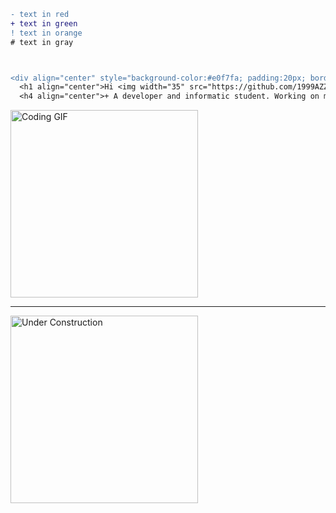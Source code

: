 ```diff
- text in red
+ text in green
! text in orange
# text in gray



<div align="center" style="background-color:#e0f7fa; padding:20px; border-radius:10px;">
  <h1 align="center">Hi <img width="35" src="https://github.com/1999AZZAR/1999AZZAR/blob/main/resources/img/waving.gif">, I'm James</h1>
  <h4 align="center">+ A developer and informatic student. Working on my resume</h4>
```
  <img src="https://cdn.dribbble.com/users/1162077/screenshots/3848914/programmer.gif" alt="Coding GIF" width="300" />

  <hr>

  <img src="https://github.com/user-attachments/assets/b250a967-79e3-4af9-ba83-12eb3e71c104" alt="Under Construction" width="300" />
</div>
